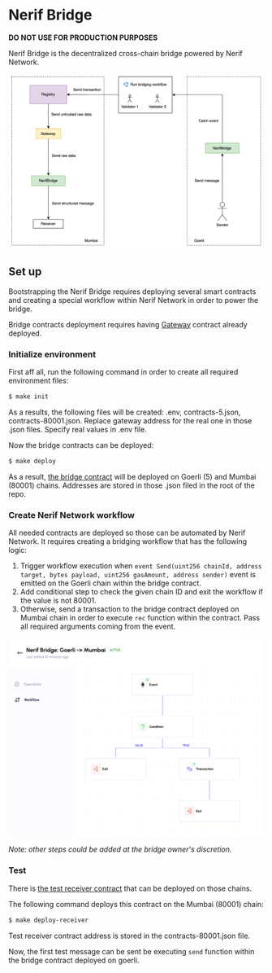 # Nerif Bridge

**DO NOT USE FOR PRODUCTION PURPOSES**

Nerif Bridge is the decentralized cross-chain bridge powered by Nerif Network.

![structure.png](./docs/structure.png)

## Set up

Bootstrapping the Nerif Bridge requires deploying several smart contracts and creating a special workflow within Nerif Network in order to power the bridge.

Bridge contracts deployment requires having [Gateway](https://github.com/nerifnetwork/contracts/blob/main/contracts/operational/Gateway.sol) contract already deployed.

### Initialize environment

First aff all, run the following command in order to create all required environment files:

```bash
$ make init
```

As a results, the following files will be created: .env, contracts-5.json, contracts-80001.json.
Replace gateway address for the real one in those .json files. Specify real values in .env file.

Now the bridge contracts can be deployed:

```bash
$ make deploy
```

As a result, [the bridge contract](./contracts/bridge/NerifBridge.sol) will be deployed on Goerli (5) and Mumbai (80001) chains.
Addresses are stored in those .json filed in the root of the repo.

### Create Nerif Network workflow

All needed contracts are deployed so those can be automated by Nerif Network.
It requires creating a bridging workflow that has the following logic:

1. Trigger workflow execution when `event Send(uint256 chainId, address target, bytes payload, uint256 gasAmount, address sender)` event is emitted on the Goerli chain within the bridge contract.
2. Add conditional step to check the given chain ID and exit the workflow if the value is not 80001.
3. Otherwise, send a transaction to the bridge contract deployed on Mumbai chain in order to execute `rec` function within the contract. Pass all required arguments coming from the event.

![workflow.png](./docs/workflow.png)

*Note: other steps could be added at the bridge owner's discretion.*

### Test

There is [the test receiver contract](./contracts/test/TestReceiver.sol) that can be deployed on those chains.

The following command deploys this contract on the Mumbai (80001) chain:

```bash
$ make deploy-receiver
```

Test receiver contract address is stored in the contracts-80001.json file.

Now, the first test message can be sent be executing `send` function within the bridge contract deployed on goerli.